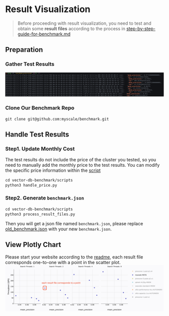 # Result Visualization
> Before proceeding with result visualization, you need to test and obtain some **result files** according to the process in [step-by-step-guide-for-benchmark.md](./step-by-step-guide-for-benchmark.md)
## Preparation
### Gather Test Results
![MyScaleResults.jpg](../images/MyScaleResuts.jpg)
### Clone Our Benchmark Repo
```shell
git clone git@github.com:myscale/benchmark.git
```

## Handle Test Results
### Step1. Update Monthly Cost
The test results do not include the price of the cluster you tested, so you need to manually add the monthly price to the test results.
You can modify the specific price information within the [script](../scripts/handle_price.py)
```shell
cd vector-db-benchmark/scripts
python3 handle_price.py
```
### Step2. Generate `benchmark.json`
```shell
cd vector-db-benchmark/scripts
python3 process_result_files.py
```
Then you will get a json file named `benchmark.json`, please replace [old_benchmark.json](https://github.com/myscale/benchmark/blob/main/public/benchmark.json) with your new `benchmark.json`.
## View Plotly Chart 
Please start your website according to the [readme](https://github.com/myscale/benchmark/blob/main/README.md), each result file corresponds one-to-one with a point in the scatter plot.
![ResultsVisualizePlotly.png](../images/ResultsVisualizePlotly.png)
